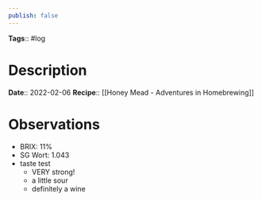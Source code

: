```yaml
---
publish: false
---
```

**Tags**:: #log

# Description
**Date**:: 2022-02-06
**Recipe**:: [[Honey Mead - Adventures in Homebrewing]]

# Observations
- BRIX: 11%
- SG Wort: 1.043
- taste test
	- VERY strong!
	- a little sour
	- definitely a wine